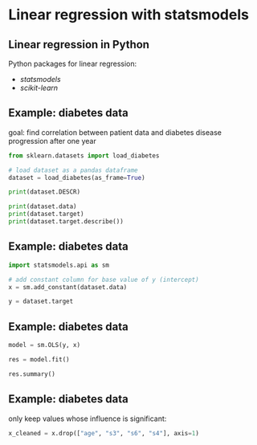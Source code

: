 # Linear regression with statsmodels

## Linear regression in Python

Python packages for linear regression:

- _statsmodels_
- _scikit-learn_

## Example: diabetes data

goal: find correlation between patient data and diabetes disease progression after one year

```py
from sklearn.datasets import load_diabetes

# load dataset as a pandas dataframe
dataset = load_diabetes(as_frame=True)

print(dataset.DESCR)

print(dataset.data)
print(dataset.target)
print(dataset.target.describe())
```

## Example: diabetes data

```py
import statsmodels.api as sm

# add constant column for base value of y (intercept)
x = sm.add_constant(dataset.data)

y = dataset.target
```

## Example: diabetes data

```py
model = sm.OLS(y, x)

res = model.fit()

res.summary()
```

## Example: diabetes data

only keep values whose influence is significant:

```py
x_cleaned = x.drop(["age", "s3", "s6", "s4"], axis=1)
```
